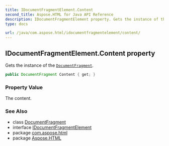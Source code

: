 ```yaml
---
title: IDocumentFragmentElement.Content
second_title: Aspose.HTML for Java API Reference
description: IDocumentFragmentElement property. Gets the instance of the DocumentFragment
type: docs

url: /java/com.aspose.html/idocumentfragmentelement/content/
---
```

## IDocumentFragmentElement.Content property

Gets the instance of the [`DocumentFragment`](../../../com.aspose.html.dom/documentfragment/).

```java
public DocumentFragment Content { get; }
```

### Property Value

The content.

### See Also

* class [DocumentFragment](../../../com.aspose.html.dom/documentfragment/)
* interface [IDocumentFragmentElement](../)
* package [com.aspose.html](../../../com.aspose.html/)
* package [Aspose.HTML](../../../)

